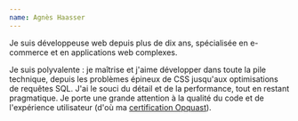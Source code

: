 ```yaml
---
name: Agnès Haasser
---
```


Je suis développeuse web depuis plus de dix ans, spécialisée en e-commerce et en applications web complexes.

Je suis polyvalente : je maîtrise et j'aime développer dans toute la pile technique, depuis les problèmes épineux de CSS jusqu'aux optimisations de requêtes SQL. J'ai le souci du détail et de la performance, tout en restant pragmatique. Je porte une grande attention à la qualité du code et de l'expérience utilisateur (d'où ma [certification Opquast](https://directory.opquast.com/fr/certificat/1GTC5H/)).
